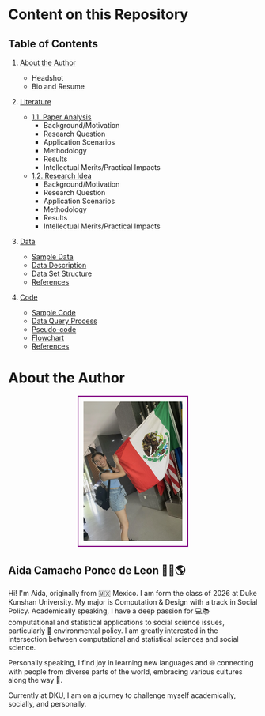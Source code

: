 # Content on this Repository



## Table of Contents

1. [About the Author](./README.md#about-the-author)
      - Headshot
      - Bio and Resume

2. [Literature](literature/Readme.md)
   - [1.1. Paper Analysis](./literature/Readme.md#11-paper-analysis)
      - Background/Motivation
      - Research Question
      - Application Scenarios
      - Methodology
      - Results
      - Intellectual Merits/Practical Impacts
   - [1.2. Research Idea](./literature/Readme.md#12-research-idea)
      - Background/Motivation
      - Research Question
      - Application Scenarios
      - Methodology
      - Results
      - Intellectual Merits/Practical Impacts

2. [Data](data/Readme.md)
   - [Sample Data](./data/owid-energy-data.csv)
   - [Data Description](./Data/Readme.md#data-dictionary)
   - [Data Set Structure](./Data/Readme.md#dataset-structure)
   - [References](./Data/Readme.md#references)

3. [Code](code/Readme.md)
   - [Sample Code](./Code/Readme.md#upload-sample-code)
   - [Data Query Process](./Code/Readme.md#generate-a-readmemd-file-detailing-the-data-query-process)
   - [Pseudo-code](./Code/Readme.md#embed-in-the-readmemd-the-pseudo-code-for-the-data-query-process)
   - [Flowchart](./Code/Readme.md#create-a-flowchart)
   - [References](./Code/Readme.md#provide-references)





# About the Author
<p align="center">
  <kbd>
    <img src="photo.png" alt="Aida's Photo" width="200" style="border: 2px solid purple !important; padding: 10px;"/>
  </kbd>
</p>

## Aida Camacho Ponce de Leon 👩‍💻🌎

Hi! I'm Aida, originally from 🇲🇽 Mexico. I am form the class of 2026 at Duke Kunshan University. My major is Computation & Design with a track in Social Policy. Academically speaking, I have a deep passion for 💻📚 computational and statistical applications to social science issues, particularly 🌱 environmental policy. I am greatly interested in the intersection between computational and statistical sciences and social science. 

Personally speaking, I find joy in learning new languages and 🌐 connecting with people from diverse parts of the world, embracing various cultures along the way 🌟.

Currently at DKU, I am on a journey to challenge myself academically, socially, and personally.


